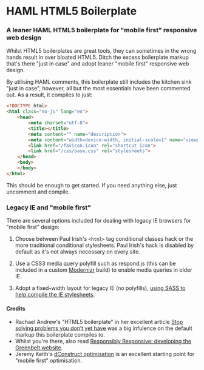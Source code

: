 HAML HTML5 Boilerplate
======================

### A leaner HAML HTML5 boilerplate for "mobile first" responsive web design

Whilst HTML5 boilerplates are great tools, they can sometimes in the wrong hands result in over bloated HTML5. Ditch the excess boilerplate markup that's there "just in case" and adopt leaner "mobile first" responsive web design.

By utilising HAML comments, this boilerplate still includes the kitchen sink "just in case", however, all but the most essentials have been commented out. As a result, it compiles to just:

```html
<!DOCTYPE html>
<html class="no-js" lang="en">
    <head>
        <meta charset="utf-8">
        <title></title>
        <meta content="" name="description">
        <meta content="width=device-width, initial-scale=1" name="viewport">
        <link href="/favicon.icon" rel="shortcut icon">
        <link href="/css/base.css" rel="stylesheets">
    </head>
    <body>
    </body>
</html>
```

This should be enough to get started. If you need anything else, just uncomment and compile.

### Legacy IE and "mobile first"

There are several options included for dealing with legacy IE browsers for "mobile first" design:

1. Choose between Paul Irish's `<html>` tag conditional classes hack or the more traditional conditional stylesheets. Paul Irish's hack is disabled by default as it's not always necessary on every site.

2. Use a CSS3 media query polyfill such as respond.js (this can be included in a custom [Modernizr](http://modernizr.com/) build) to enable media queries in older IE.

3. Adopt a fixed-width layout for legacy IE (no polyfills), [using SASS to help compile the IE stylesheets](http://nicolasgallagher.com/mobile-first-css-sass-and-ie/).

#### Credits

- Rachael Andrew's "HTML5 boilerplate" in her excellent article [Stop solving problems you don’t yet have](http://www.rachelandrew.co.uk/archives/2012/03/21/stop-solving-problems-you-dont-yet-have/) was a big infulence on the default markup this boilerplate compiles to.
- Whilst you're there, also read [Responsibly Responsive: developing the Greenbelt website](http://www.rachelandrew.co.uk/archives/2012/03/16/responsibly-responsive-developing-the-greenbelt-website/).
- Jeremy Keith's [dConstruct optimisation](http://adactio.com/journal/5439/) is an excellent starting point for "mobile first" optimisation.
